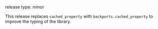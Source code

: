 release type: minor

This release replaces `cached_property` with `backports.cached_property` to improve 
the typing of the library.

